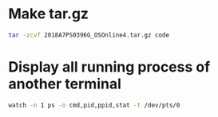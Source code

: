 # Make tar.gz
```bash
tar -zcvf 2018A7PS0396G_OSOnline4.tar.gz code
```
# Display all running process of another terminal

```bash
watch -n 1 ps -o cmd,pid,ppid,stat -t /dev/pts/0
```

